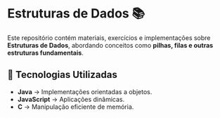 # Estruturas de Dados 📚

Este repositório contém materiais, exercícios e implementações sobre **Estruturas de Dados**, abordando conceitos como **pilhas, filas e outras estruturas fundamentais**.

## 🚀 Tecnologias Utilizadas
- **Java** → Implementações orientadas a objetos.
- **JavaScript** → Aplicações dinâmicas.
- **C** → Manipulação eficiente de memória.
